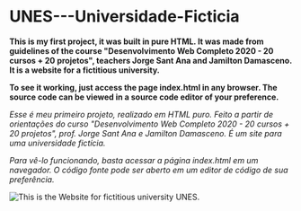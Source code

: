 # UNES---Universidade-Ficticia

**This is my first project, it was built in pure HTML. It was made from guidelines of the course "Desenvolvimento Web Completo 2020 - 20 cursos + 20 projetos", teachers Jorge Sant Ana and Jamilton Damasceno. It is a website for a fictitious university.**

**To see it working, just access the page index.html in any browser. The source code can be viewed in a source code editor of your preference.** 

*Esse é meu primeiro projeto, realizado em HTML puro. Feito a partir de orientações do curso "Desenvolvimento Web Completo 2020 - 20 cursos + 20 projetos", prof. Jorge Sant Ana e Jamilton Damasceno. É um site para uma universidade fictícia.*

*Para vê-lo funcionando, basta acessar a página index.html em um navegador. O código fonte pode ser aberto em um editor de código de sua preferência.*

![This is the Website for fictitious university UNES.](https://github.com/luigilcsilva/Primeiro-Projeto-HTML---UNES/blob/main/gifunes.gif)




